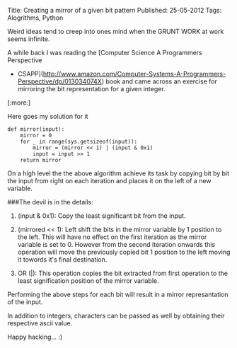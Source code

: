 Title: Creating a mirror of a given bit pattern
Published: 25-05-2012
Tags: Alogrithms, Python

Weird ideas tend to creep into ones mind when the GRUNT WORK at work seems
infinite.

A while back I was reading the [Computer Science A Programmers Perspective
- CSAPP](http://www.amazon.com/Computer-Systems-A-Programmers-Perspective/dp/013034074X)
book and came across an exercise for mirroring the bit representation
for a given integer.

[:more:]

Here goes my solution for it

    def mirror(input):
        mirror = 0
        for _ in range(sys.getsizeof(input)):
            mirror = (mirror << 1) | (input & 0x1)
            input = input >> 1
        return mirror

On a high level the the above algorithm achieve its task by copying bit by bit
the input from right on each iteration and places it on the left of a new
variable.

###The devil is in the details:

1. (input & 0x1): Copy the least significant bit from the input.

2. (mirrored << 1): Left shift the bits in the mirror variable by 1 position to
the left. This will have no effect on the first iteration as the mirror
variable is set to 0. However from the second iteration onwards this operation
will move the previously copied bit 1 position to the left moving it towords
it's final destination.

3. OR (|): This operation copies the bit extracted from first operation to the
least signification position of the mirror variable.

Performing the above steps for each bit will result in a mirror represantation
of the input.

In addition to integers, characters can be passed as well by obtaining their
respective ascii value.

Happy hacking... :)

